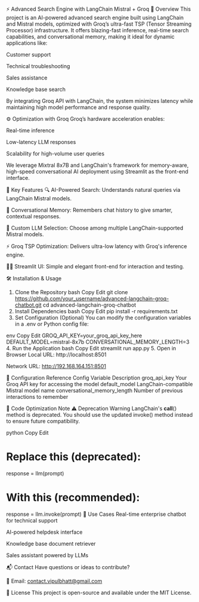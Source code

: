 ⚡ Advanced Search Engine with LangChain Mistral + Groq
🚀 Overview
This project is an AI-powered advanced search engine built using LangChain and Mistral models, optimized with Groq’s ultra-fast TSP (Tensor Streaming Processor) infrastructure. It offers blazing-fast inference, real-time search capabilities, and conversational memory, making it ideal for dynamic applications like:

Customer support

Technical troubleshooting

Sales assistance

Knowledge base search

By integrating Groq API with LangChain, the system minimizes latency while maintaining high model performance and response quality.

⚙️ Optimization with Groq
Groq’s hardware acceleration enables:

Real-time inference

Low-latency LLM responses

Scalability for high-volume user queries

We leverage Mixtral 8x7B and LangChain's framework for memory-aware, high-speed conversational AI deployment using Streamlit as the front-end interface.

🧠 Key Features
🔍 AI-Powered Search: Understands natural queries via LangChain Mistral models.

🧠 Conversational Memory: Remembers chat history to give smarter, contextual responses.

🧩 Custom LLM Selection: Choose among multiple LangChain-supported Mistral models.

⚡ Groq TSP Optimization: Delivers ultra-low latency with Groq's inference engine.

🧑‍💻 Streamlit UI: Simple and elegant front-end for interaction and testing.

🛠️ Installation & Usage
1. Clone the Repository
bash
Copy
Edit
git clone https://github.com/your_username/advanced-langchain-groq-chatbot.git
cd advanced-langchain-groq-chatbot
2. Install Dependencies
bash
Copy
Edit
pip install -r requirements.txt
3. Set Configuration (Optional)
You can modify the configuration variables in a .env or Python config file:

env
Copy
Edit
GROQ_API_KEY=your_groq_api_key_here
DEFAULT_MODEL=mistral-8x7b
CONVERSATIONAL_MEMORY_LENGTH=3
4. Run the Application
bash
Copy
Edit
streamlit run app.py
5. Open in Browser
Local URL: http://localhost:8501

Network URL: http://192.168.164.151:8501

🧾 Configuration Reference
Config Variable	Description
groq_api_key	Your Groq API key for accessing the model
default_model	LangChain-compatible Mistral model name
conversational_memory_length	Number of previous interactions to remember

🐍 Code Optimization Note
⚠️ Deprecation Warning
LangChain's __call__() method is deprecated. You should use the updated invoke() method instead to ensure future compatibility.

python
Copy
Edit
# Replace this (deprecated):
response = llm(prompt)

# With this (recommended):
response = llm.invoke(prompt)
🎯 Use Cases
Real-time enterprise chatbot for technical support

AI-powered helpdesk interface

Knowledge base document retriever

Sales assistant powered by LLMs

📬 Contact
Have questions or ideas to contribute?

📧 Email: contact.vipulbhatt@gmail.com

📄 License
This project is open-source and available under the MIT License.
